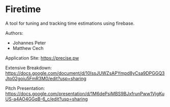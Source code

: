 # Firetime
A tool for tuning and tracking time estimations using firebase.

Authors:
- Johannes Peter
- Matthew Cech

Application Site: https://precise.pw

Extensive Breakdown: https://docs.google.com/document/d/10IssJUWZsAPYmpd8yCsa9DPGGQ3Jtp02goiu5FmR3M0/edit?usp=sharing

Pitch Presentation: https://docs.google.com/presentation/d/1M6dePsiMBS9BJxfrunPww1VjgKuUS-a4AO4GGqB-6_c/edit?usp=sharing
